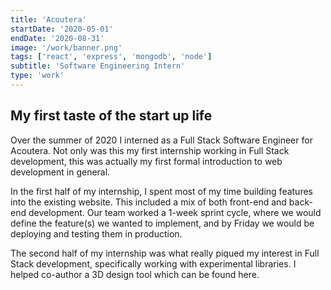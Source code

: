 ```yaml
---
title: 'Acoutera'
startDate: '2020-05-01'
endDate: '2020-08-31'
image: '/work/banner.png'
tags: ['react', 'express', 'mongodb', 'node']
subtitle: 'Software Engineering Intern'
type: 'work'
---
```



## My first taste of the start up life
Over the summer of 2020 I interned as a Full Stack Software Engineer for Acoutera. 
Not only was this my first internship working in Full Stack development, this was actually my
first formal introduction to web development in general. 


In the first half of my internship, I spent most of my time building features into the existing website. 
This included a mix of both front-end and back-end development. Our team worked a 1-week sprint cycle, 
where we would define the feature(s) we wanted to implement, and by Friday we would be deploying and testing them in production. 


The second half of my internship was what really piqued my interest in Full Stack development, specifically working with 
experimental libraries. I helped co-author a 3D design tool which can be found here. 


